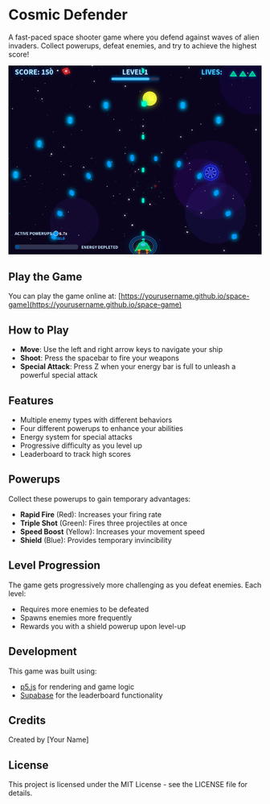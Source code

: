 # Cosmic Defender

A fast-paced space shooter game where you defend against waves of alien invaders. Collect powerups, defeat enemies, and try to achieve the highest score!

![Cosmic Defender Screenshot](screenshot.png)

## Play the Game

You can play the game online at: [https://yourusername.github.io/space-game](https://yourusername.github.io/space-game)

## How to Play

- **Move**: Use the left and right arrow keys to navigate your ship
- **Shoot**: Press the spacebar to fire your weapons
- **Special Attack**: Press Z when your energy bar is full to unleash a powerful special attack

## Features

- Multiple enemy types with different behaviors
- Four different powerups to enhance your abilities
- Energy system for special attacks
- Progressive difficulty as you level up
- Leaderboard to track high scores

## Powerups

Collect these powerups to gain temporary advantages:

- **Rapid Fire** (Red): Increases your firing rate
- **Triple Shot** (Green): Fires three projectiles at once
- **Speed Boost** (Yellow): Increases your movement speed
- **Shield** (Blue): Provides temporary invincibility

## Level Progression

The game gets progressively more challenging as you defeat enemies. Each level:
- Requires more enemies to be defeated
- Spawns enemies more frequently
- Rewards you with a shield powerup upon level-up

## Development

This game was built using:
- [p5.js](https://p5js.org/) for rendering and game logic
- [Supabase](https://supabase.io/) for the leaderboard functionality

## Credits

Created by [Your Name]

## License

This project is licensed under the MIT License - see the LICENSE file for details. 